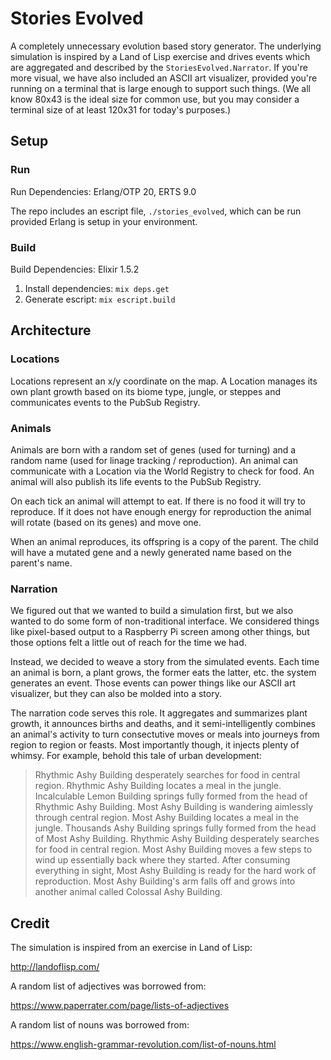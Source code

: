 # Stories Evolved

A completely unnecessary evolution based story generator. The underlying simulation is inspired by a Land of Lisp exercise and drives events which are aggregated and described by the `StoriesEvolved.Narrator`. If you're more visual, we have also included an ASCII art visualizer, provided you're running on a terminal that is large enough to support such things. (We all know 80x43 is the ideal size for common use, but you may consider a terminal size of at least 120x31 for today's purposes.)

## Setup

### Run

Run Dependencies: Erlang/OTP 20, ERTS 9.0

The repo includes an escript file, `./stories_evolved`, which can be run provided Erlang is setup in your environment.

### Build

Build Dependencies: Elixir 1.5.2

1. Install dependencies: `mix deps.get`
2. Generate escript: `mix escript.build`

## Architecture

### Locations

Locations represent an x/y coordinate on the map. A Location manages its own plant growth based on its biome type, jungle, or steppes and communicates events to the PubSub Registry.

### Animals

Animals are born with a random set of genes (used for turning) and a random name (used for linage tracking / reproduction). An animal can communicate with a Location via the World Registry to check for food. An animal will also publish its life events to the PubSub Registry.

On each tick an animal will attempt to eat. If there is no food it will try to reproduce. If it does not have enough energy for reproduction the animal will rotate (based on its genes) and move one.

When an animal reproduces, its offspring is a copy of the parent. The child will have a mutated gene and a newly generated name based on the parent's name.

### Narration

We figured out that we wanted to build a simulation first, but we also wanted to do some form of non-traditional interface.  We considered things like pixel-based output to a Raspberry Pi screen among other things, but those options felt a little out of reach for the time we had.

Instead, we decided to weave a story from the simulated events.  Each time an animal is born, a plant grows, the former eats the latter, etc. the system generates an event.  Those events can power things like our ASCII art visualizer, but they can also be molded into a story.

The narration code serves this role.  It aggregates and summarizes plant growth, it announces births and deaths, and it semi-intelligently combines an animal's activity to turn consectutive moves or meals into journeys from region to region or feasts.  Most importantly though, it injects plenty of whimsy.  For example, behold this tale of urban development:

> Rhythmic Ashy Building desperately searches for food in central region.
> Rhythmic Ashy Building locates a meal in the jungle.
> Incalculable Lemon Building springs fully formed from the head of 
> Rhythmic Ashy Building.
> Most Ashy Building is wandering aimlessly through central region.
> Most Ashy Building locates a meal in the jungle.
> Thousands Ashy Building springs fully formed from the head of 
> Most Ashy Building.
> Rhythmic Ashy Building desperately searches for food in central region.
> Most Ashy Building moves a few steps to wind up essentially back where 
> they started.
> After consuming everything in sight, Most Ashy Building is ready for 
> the hard work of reproduction.
> Most Ashy Building's arm falls off and grows into another animal called 
> Colossal Ashy Building.

## Credit

The simulation is inspired from an exercise in Land of Lisp:

http://landoflisp.com/

A random list of adjectives was borrowed from:

https://www.paperrater.com/page/lists-of-adjectives

A random list of nouns was borrowed from:

https://www.english-grammar-revolution.com/list-of-nouns.html
